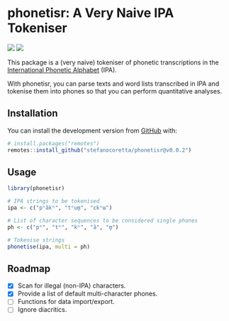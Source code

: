 
<!-- README.md is generated from README.Rmd. Please edit that file -->

# phonetisr: A Very Naive IPA Tokeniser

<!-- badges: start -->

[![](https://img.shields.io/badge/devel%20version-0.0.2-blue.svg)](https://github.com/phonetisr)
[![](https://img.shields.io/badge/devel%20version-0.0.2-orange.svg)](https://github.com/phonetisr)
<!-- badges: end -->

This package is a (very naive) tokeniser of phonetic transcriptions in
the [International Phonetic
Alphabet](https://www.internationalphoneticassociation.org/content/ipa-chart)
(IPA).

With phonetisr, you can parse texts and word lists transcribed in IPA
and tokenise them into phones so that you can perform quantitative
analyses.

## Installation

You can install the development version from
[GitHub](https://github.com/) with:

``` r
# install.packages("remotes")
remotes::install_github("stefanocoretta/phonetisr@v0.0.2")
```

## Usage

``` r
library(phonetisr)

# IPA strings to be tokenised
ipa <- c("pʰãkʰ", "tʰum̥", "ɛkʰɯ")

# List of character sequences to be considered single phones
ph <- c("pʰ", "tʰ", "kʰ", "ã", "m̥")

# Tokenise strings
phonetise(ipa, multi = ph)
```

## Roadmap

-   [x] Scan for illegal (non-IPA) characters.
-   [x] Provide a list of default multi-character phones.
-   [ ] Functions for data import/export.
-   [ ] Ignore diacritics.
